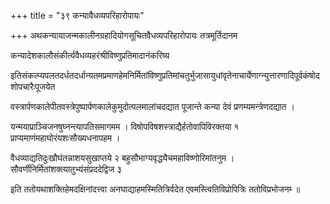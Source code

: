 +++
title = "३९ कन्यावैधव्यपरिहारोपायः"

+++
अथकन्यायाजन्मकालीनग्रहादियोगसूचितवैधव्यपरिहारोपायः तत्रमूर्तिदानम

कन्यादेशकालौसंकीर्त्यवैधव्यहरंश्रीविष्णुप्रतिमादानंकरिष्य

इतिसंकल्प्यपलतदर्धतदर्धान्यतमप्रमाणहेमनिर्मितांविष्णुप्रतिमांचतुर्भुजासायुधांवृतेनाचार्येणाग्न्युत्तारणादिपूर्वकंषोदशोपचारैःपूजयेत

वस्त्रार्पणकालेपीतवस्त्रेपुष्पार्पणकालेकुमुदोत्पलमालांचदद्यात पूजान्ते कन्या देवं प्रणम्यमन्त्रेणदद्यात ।

यन्मयाप्राञ्चिजनषुघ्नन्त्यापतिसमागमम । विषोपविषशस्त्राद्यैर्हतोवापिविरक्तया १ प्राप्यमाणंमहाघोरंयशःसौख्यधनापहम ।

वैधव्याद्यतिदुःखौघंतन्नाशयसुखाप्तये २ बहुसौभाग्यवृद्ध्यैचमहाविष्णोरिमांतनुम । सौवर्णीनिर्मितांशक्त्यातुभ्यंसंप्रददेद्विज ३

इति ततोयथाशक्तिहेमदक्षिनांदत्त्वा अनघाद्याहमस्मितित्रिर्वदेत एवमस्त्वितिविप्रोपित्रिः ततोविप्रभोजनम्‍ ॥
